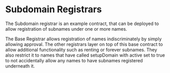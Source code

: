 # Subdomain Registrars

The Subdomain registrar is an example contract, that can be deployed to allow registration of subnames under one or more names.

The Base Registrar allows registration of names indiscriminately by simply allowing approval. The other registrars layer on top of this base contract to allow additional functionality such as renting or forever subnames. They also restrict it to names that have called setupDomain with active set to true to not accidentally allow any names to have subnames registered underneath it.
